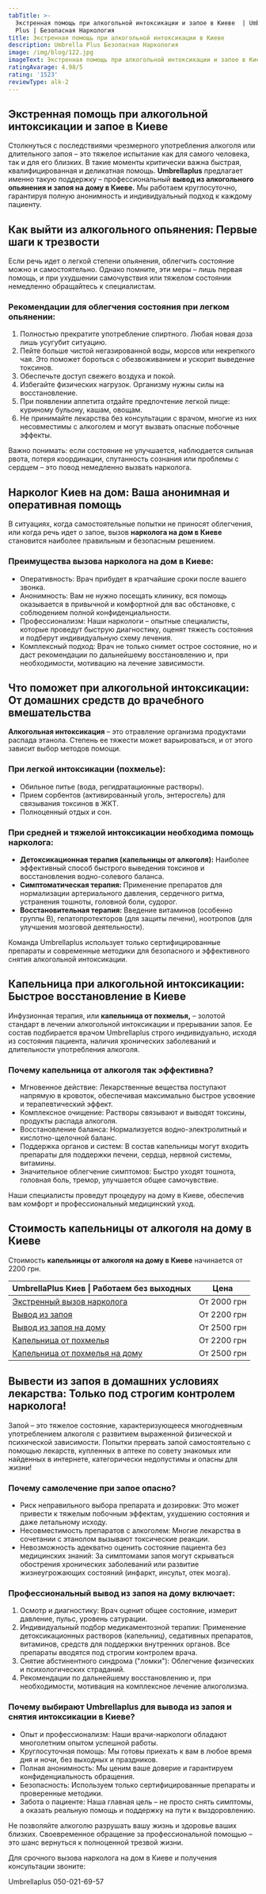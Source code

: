 ```yaml
---
tabTitle: >-
  Экстренная помощь при алкогольной интоксикации и запое в Киеве  | Umbrella
  Plus | Безопасная Наркология
title: Экстренная помощь при алкогольной интоксикации в Киеве
description: Umbrella Plus Безопасная Наркология
image: /img/blog/122.jpg
imageText: Экстренная помощь при алкогольной интоксикации и запое в Киеве
ratingAvarage: 4.98/5
rating: '1523'
reviewType: alk-2
---
```


## Экстренная помощь при алкогольной интоксикации и запое в Киеве

Столкнуться с последствиями чрезмерного употребления алкоголя или длительного запоя – это тяжелое испытание как для самого человека, так и для его близких. В такие моменты критически важна быстрая, квалифицированная и деликатная помощь. **Umbrellaplus** предлагает именно такую поддержку – профессиональный **вывод из алкогольного опьянения и запоя на дому в Киеве.** Мы работаем круглосуточно, гарантируя полную анонимность и индивидуальный подход к каждому пациенту.

## Как выйти из алкогольного опьянения: Первые шаги к трезвости

Если речь идет о легкой степени опьянения, облегчить состояние можно и самостоятельно. Однако помните, эти меры – лишь первая помощь, и при ухудшении самочувствия или тяжелом состоянии немедленно обращайтесь к специалистам.

### Рекомендации для облегчения состояния при легком опьянении:

1. Полностью прекратите употребление спиртного. Любая новая доза лишь усугубит ситуацию.
2. Пейте больше чистой негазированной воды, морсов или некрепкого чая. Это поможет бороться с обезвоживанием и ускорит выведение токсинов.
3. Обеспечьте доступ свежего воздуха и покой.
4. Избегайте физических нагрузок. Организму нужны силы на восстановление.
5. При появлении аппетита отдайте предпочтение легкой пище: куриному бульону, кашам, овощам.
6. Не принимайте лекарства без консультации с врачом, многие из них несовместимы с алкоголем и могут вызвать опасные побочные эффекты.

Важно понимать: если состояние не улучшается, наблюдается сильная рвота, потеря координации, спутанность сознания или проблемы с сердцем – это повод немедленно вызвать нарколога.

## Нарколог Киев на дом: Ваша анонимная и оперативная помощь

В ситуациях, когда самостоятельные попытки не приносят облегчения, или когда речь идет о запое, вызов **нарколога на дом в Киеве** становится наиболее правильным и безопасным решением.

### Преимущества вызова нарколога на дом в Киеве:

* Оперативность: Врач прибудет в кратчайшие сроки после вашего звонка.
* Анонимность: Вам не нужно посещать клинику, вся помощь оказывается в привычной и комфортной для вас обстановке, с соблюдением полной конфиденциальности.
* Профессионализм: Наши наркологи – опытные специалисты, которые проведут быструю диагностику, оценят тяжесть состояния и подберут индивидуальную схему лечения.
* Комплексный подход: Врач не только снимет острое состояние, но и даст рекомендации по дальнейшему восстановлению и, при необходимости, мотивацию на лечение зависимости.

## Что поможет при алкогольной интоксикации: От домашних средств до врачебного вмешательства

**Алкогольная интоксикация** – это отравление организма продуктами распада этанола. Степень ее тяжести может варьироваться, и от этого зависит выбор методов помощи.

### При легкой интоксикации (похмелье):

* Обильное питье (вода, регидратационные растворы).
* Прием сорбентов (активированный уголь, энтеросгель) для связывания токсинов в ЖКТ.
* Полноценный отдых и сон.

### При средней и тяжелой интоксикации необходима помощь нарколога:

* **Детоксикационная терапия (капельницы от алкоголя):** Наиболее эффективный способ быстрого выведения токсинов и восстановления водно-солевого баланса.
* **Симптоматическая терапия:** Применение препаратов для нормализации артериального давления, сердечного ритма, устранения тошноты, головной боли, судорог.
* **Восстановительная терапия:** Введение витаминов (особенно группы B), гепатопротекторов (для защиты печени), ноотропов (для улучшения мозговой деятельности).

Команда Umbrellaplus использует только сертифицированные препараты и современные методики для безопасного и эффективного снятия алкогольной интоксикации.

## Капельница при алкогольной интоксикации: Быстрое восстановление в Киеве

Инфузионная терапия, или **капельница от похмелья,** – золотой стандарт в лечении алкогольной интоксикации и прерывании запоя. Ее состав подбирается врачом Umbrellaplus строго индивидуально, исходя из состояния пациента, наличия хронических заболеваний и длительности употребления алкоголя.

### Почему капельница от алкоголя так эффективна?

* Мгновенное действие: Лекарственные вещества поступают напрямую в кровоток, обеспечивая максимально быстрое усвоение и терапевтический эффект.
* Комплексное очищение: Растворы связывают и выводят токсины, продукты распада алкоголя.
* Восстановление баланса: Нормализуется водно-электролитный и кислотно-щелочной баланс.
* Поддержка органов и систем: В состав капельницы могут входить препараты для поддержки печени, сердца, нервной системы, витамины.
* Значительное облегчение симптомов: Быстро уходят тошнота, головная боль, тремор, улучшается общее самочувствие.

Наши специалисты проведут процедуру на дому в Киеве, обеспечив вам комфорт и профессиональный медицинский уход.

## Стоимость капельницы от алкоголя на дому в Киеве

Стоимость **капельницы от алкоголя на дому в Киеве** начинается от 2200 грн.

| UmbrellaPlus Киев \| Работаем без выходных                                                              | Цена        |
| ------------------------------------------------------------------------------------------------------- | ----------- |
| [Экстренный вызов нарколога](https://umbrella-plus.com.ua/blog/narcolog-na-dom-kiev/)                   | От 2000 грн |
| [Вывод из запоя](https://umbrella-plus.com.ua/kiev/vivod-iz-zapoia-kiev/)                               | От 2200 грн |
| [Вывод из запоя на дому](https://umbrella-plus.com.ua/kiev/vivod-iz-zapoia-na-domy-kiev/)               | От 2500 грн |
| [Капельница от похмелья](https://umbrella-plus.com.ua/kiev/kapelnica_ot_alkogola_kiev/)                 | От 2200 грн |
| [Капельница от похмелья на дому](https://umbrella-plus.com.ua/kiev/kapelnica_ot_alkogola_na_domy_kiev/) | От 2500 грн |

## Вывести из запоя в домашних условиях лекарства: Только под строгим контролем нарколога!

Запой – это тяжелое состояние, характеризующееся многодневным употреблением алкоголя с развитием выраженной физической и психической зависимости. Попытки прервать запой самостоятельно с помощью лекарств, купленных в аптеке по совету знакомых или найденных в интернете, категорически недопустимы и опасны для жизни!

### Почему самолечение при запое опасно?

* Риск неправильного выбора препарата и дозировки: Это может привести к тяжелым побочным эффектам, ухудшению состояния и даже летальному исходу.
* Несовместимость препаратов с алкоголем: Многие лекарства в сочетании с этанолом вызывают токсические реакции.
* Невозможность адекватно оценить состояние пациента без медицинских знаний: За симптомами запоя могут скрываться обострения хронических заболеваний или развитие жизнеугрожающих состояний (инфаркт, инсульт, отек мозга).

### Профессиональный вывод из запоя на дому включает:

1. Осмотр и диагностику: Врач оценит общее состояние, измерит давление, пульс, уровень сатурации.
2. Индивидуальный подбор медикаментозной терапии: Применение детоксикационных растворов (капельниц), седативных препаратов, витаминов, средств для поддержки внутренних органов. Все препараты вводятся под строгим контролем врача.
3. Снятие абстинентного синдрома ("ломки"): Облегчение физических и психологических страданий.
4. Рекомендации по дальнейшему восстановлению и, при необходимости, мотивация на комплексное лечение алкоголизма.

### Почему выбирают Umbrellaplus для вывода из запоя и снятия интоксикации в Киеве?

* Опыт и профессионализм: Наши врачи-наркологи обладают многолетним опытом успешной работы.
* Круглосуточная помощь: Мы готовы приехать к вам в любое время дня и ночи, без выходных и праздников.
* Полная анонимность: Мы ценим ваше доверие и гарантируем конфиденциальность обращения.
* Безопасность: Используем только сертифицированные препараты и проверенные методики.
* Забота о пациенте: Наша главная цель – не просто снять симптомы, а оказать реальную помощь и поддержку на пути к выздоровлению.

Не позволяйте алкоголю разрушать вашу жизнь и здоровье ваших близких. Своевременное обращение за профессиональной помощью – это шанс вернуться к полноценной трезвой жизни.

Для срочного вызова нарколога на дом в Киеве и получения консультации звоните:

Umbrellaplus 050-021-69-57
